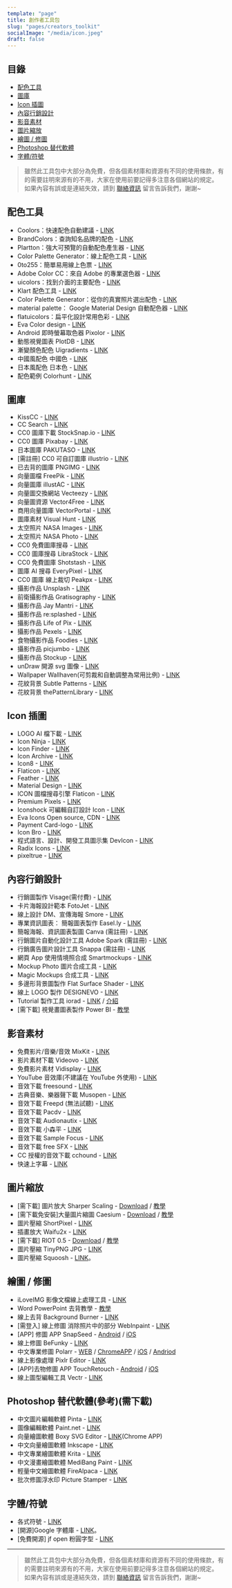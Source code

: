 ```yaml
---
template: "page"
title: 創作者工具包
slug: "pages/creators_toolkit"
socialImage: "/media/icon.jpeg"
draft: false
---
```


## 目錄

- [配色工具](#配色工具)
- [圖庫](#圖庫)
- [Icon 插圖](#icon插圖)
- [內容行銷設計](#內容行銷設計)
- [影音素材](#影音素材)
- [圖片縮放](#圖片縮放)
- [繪圖 / 修圖](#繪圖--修圖)
- [Photoshop 替代軟體](#photoshop替代軟體參考需下載)
- [字體/符號](#字體符號)

> 雖然此工具包中大部分為免費，但各個素材庫和資源有不同的使用條款，有的需要註明來源有的不用，大家在使用前要記得多注意各個網站的規定。\
> 如果內容有誤或是連結失效，請到 [聯絡資訊](/pages/contacts) 留言告訴我們，謝謝~

## 配色工具

- Coolors：快速配色自動建議 - [LINK](https://coolors.co/)
- BrandColors：查詢知名品牌的配色 - [LINK](https://brandcolors.net/)
- Plartton：強大可預覽的自動配色產生器 - [LINK](https://paletton.com/)
- Color Palette Generator：線上配色工具 - [LINK](https://palettegenerator.colorion.co/)
- 0to255：簡單易用線上色票 - [LINK](https://www.0to255.com/)
- Adobe Color CC：來自 Adobe 的專業選色器 - [LINK](https://color.adobe.com/zh/create/color-wheel/)
- uicolors：找到介面的主要配色 - [LINK](https://getuicolors.com/)
- Klart 配色工具 - [LINK](https://klart.co/colors/)
- Color Palette Generator：從你的真實照片選出配色 - [LINK](https://www.degraeve.com/color-palette/index.php)
- material palette： Google Material Design 自動配色器 - [LINK](https://www.materialpalette.com/)
- flatuicolors：扁平化設計常用色彩 - [LINK](https://flatuicolors.com/)
- Eva Color design - [LINK](https://colors.eva.design/)
- Android 即時螢幕取色器 Pixolor - [LINK](https://www.playpcesor.com/2015/10/android-pixolor.html)
- 動態視覺圖表 PlotDB - [LINK](https://plotdb.com/)
- 漸變顏色配色 Uigradients - [LINK](https://uigradients.com/#ServQuick)
- 中國風配色 中國色 - [LINK](https://zhongguose.com/)
- 日本風配色 日本色 - [LINK](https://nipponcolors.com/)
- 配色範例 Colorhunt - [LINK](https://www.colorhunt.co/)

## 圖庫

- KissCC - [LINK](https://www.kisscc0.com/)
- CC Search - [LINK](https://search.creativecommons.org/)
- CC0 圖庫下載 StockSnap.io - [LINK](https://stocksnap.io/)
- CC0 圖庫 Pixabay - [LINK](https://pixabay.com/)
- 日本圖庫 PAKUTASO - [LINK](https://www.pakutaso.com/)
- \[需註冊] CC0 可自訂圖庫 illustrio - [LINK](https://illustrio.com/)
- 已去背的圖庫 PNGIMG - [LINK](https://pngimg.com/)
- 向量圖檔 FreePik - [LINK](https://www.freepik.com/)
- 向量圖庫 illustAC - [LINK](https://en.ac-illust.com/)
- 向量圖交換網站 Vecteezy - [LINK](https://www.vecteezy.com/)
- 向量圖資源 Vector4Free - [LINK](https://vector4free.com/)
- 商用向量圖庫 VectorPortal - [LINK](https://www.vectorportal.com/)
- 圖庫素材 Visual Hunt - [LINK](https://visualhunt.com/)
- 太空照片 NASA Images - [LINK](https://nasaimages.lunaimaging.com/)
- 太空照片 NASA Photo - [LINK](https://images.nasa.gov/#/)
- CC0 免費圖庫搜尋 - [LINK](https://cc0.wfublog.com/)
- CC0 圖庫搜尋 LibraStock - [LINK](https://librestock.com/)
- CC0 免費圖庫 Shotstash - [LINK](https://shotstash.com/)
- 圖庫 AI 搜尋 EveryPixel - [LINK](https://everypixel.com/)
- CC0 圖庫 線上裁切 Peakpx - [LINK](https://www.peakpx.com/)
- 攝影作品 Unsplash - [LINK](https://unsplash.com/)
- 前衛攝影作品 Gratisography - [LINK](https://www.gratisography.com/)
- 攝影作品 Jay Mantri - [LINK](https://jaymantri.com/)
- 攝影作品 re:splashed - [LINK](https://www.resplashed.com/)
- 攝影作品 Life of Pix - [LINK](https://www.lifeofpix.com/)
- 攝影作品 Pexels - [LINK](https://www.pexels.com/)
- 食物攝影作品 Foodies - [LINK](https://foodiesfeed.com/)
- 攝影作品 picjumbo - [LINK](https://picjumbo.com/)
- 攝影作品 Stockup - [LINK](https://www.sitebuilderreport.com/stock-up)
- unDraw 開源 svg 圖像 - [LINK](https://undraw.co/illustrations)
- Wallpaper Wallhaven(可剪裁和自動調整為常用比例) - [LINK](https://alpha.wallhaven.cc/)
- 花紋背景 Subtle Patterns - [LINK](https://subtlepatterns.com/)
- 花紋背景 thePatternLibrary - [LINK](https://thepatternlibrary.com/)

## Icon 插圖

- LOGO AI 檔下載 - [LINK](https://www.logodust.com/)
- Icon Ninja - [LINK](https://www.iconninja.com/)
- Icon Finder - [LINK](https://www.iconfinder.com/)
- Icon Archive - [LINK](https://www.iconarchive.com/)
- Icon8 - [LINK](https://icons8.com/)
- Flaticon - [LINK](https://flaticons.net/)
- Feather - [LINK](https://feathericons.com/)
- Material Design - [LINK](https://design.google.com/icons/)
- ICON 圖檔搜尋引擎 Flaticon - [LINK](https://www.flaticon.com/)
- Premium Pixels - [LINK](https://www.premiumpixels.com/page/1/?s=icon)
- Iconshock 可編輯自訂設計 Icon - [LINK](https://www.iconshock.com/)
- Eva Icons Open source, CDN - [LINK](https://akveo.github.io/eva-icons/#/)
- Payment Card-logo - [LINK](https://card-logo.com/)
- Icon Bro - [LINK](https://www.iconbros.com/)
- 程式語言、設計、開發工具圖示集 DevIcon - [LINK](https://konpa.github.io/devicon/)
- Radix Icons - [LINK](https://icons.modulz.app/)
- pixeltrue - [LINK](https://www.pixeltrue.com/illustrations)

## 內容行銷設計

- 行銷圖製作 Visage(需付費) - [LINK](https://visage.co/)
- 卡片海報設計範本 FotoJet - [LINK](https://www.fotojet.com/)
- 線上設計 DM、宣傳海報 Smore - [LINK](https://www.smore.com/)
- 專業資訊圖表： 簡報圖表製作 Easel.ly - [LINK](https://easel.ly/)
- 簡報海報、資訊圖表製圖 Canva (需註冊) - [LINK](https://www.canva.com/)
- 行銷圖片自動化設計工具 Adobe Spark (需註冊) - [LINK](https://spark.adobe.com/)
- 行銷廣告圖片設計工具 Snappa (需註冊) - [LINK](https://snappa.io/)
- 網頁 App 使用情境照合成 Smartmockups - [LINK](https://smartmockups.com/)
- Mockup Photo 圖片合成工具 - [LINK](https://mockup.photos/)
- Magic Mockups 合成工具 - [LINK](https://magicmockups.com/)
- 多邊形背景圖製作 Flat Surface Shader - [LINK](https://matthew.wagerfield.com/flat-surface-shader/)
- 線上 LOGO 製作 DESIGNEVO - [LINK](https://www.designevo.com/tw/)
- Tutorial 製作工具 iorad - [LINK](https://www.iorad.com/) / [介紹](https://www.playpcesor.com/2017/12/iorad.html)
- \[需下載] 視覺畫圖表製作 Power BI - [教學](https://buzzorange.com/techorange/2017/06/15/excel-power-bi/)

## 影音素材

- 免費影片/音樂/音效 MixKit - [LINK](https://mixkit.co/)
- 影片素材下載 Videovo - [LINK](https://www.videvo.net/)
- 免費影片素材 Vidisplay - [LINK](https://www.vidsplay.com/)
- YouTube 音效庫(不建議在 YouTube 外使用) - [LINK](https://www.youtube.com/audiolibrary)
- 音效下載 freesound - [LINK](https://www.freesound.org/browse/tags/music/)
- 古典音樂、樂器聲下載 Musopen - [LINK](https://musopen.org/)
- 音效下載 Freepd (無法試聽) - [LINK](https://freepd.com/)
- 音效下載 Pacdv - [LINK](https://www.pacdv.com/sounds/index.html)
- 音效下載 Audionautix - [LINK](https://audionautix.com/)
- 音效下載 小森平 - [LINK](https://taira-komori.jpn.org/freesoundtw.html)
- 音效下載 Sample Focus - [LINK](https://samplefocus.com/)
- 音效下載 free SFX - [LINK](https://freesfx.co.uk/)
- CC 授權的音效下載 cchound - [LINK](https://cchound.com/)
- 快速上字幕 - [LINK](https://www.soft4fun.net/software/multimedia/arctime-make-subtile.htm)

## 圖片縮放

- \[需下載] 圖片放大 Sharper Scaling - [Download](http://a-sharper-scaling.com/) / [教學](https://www.playpcesor.com/2016/10/sharper-scaling-photoshop.html)
- \[需下載免安裝]大量圖片縮圖 Caesium - [Download](https://www.fosshub.com/Caesium-Image-Compressor.html) / [教學](https://www.playpcesor.com/2016/02/Caesium-Image-Compressor.html)
- 圖片壓縮 ShortPixel - [LINK](https://shortpixel.com/online-image-compression)
- 插畫放大 Waifu2x - [LINK](http://waifu2x.udp.jp/)
- \[需下載] RIOT 0.5 - [Download](https://luci.criosweb.ro/riot/download/) / [教學](https://www.playpcesor.com/2013/09/riot-05.html)
- 圖片壓縮 TinyPNG JPG - [LINK](https://tinypng.com/)
- 圖片壓縮 Squoosh - [LINK](https://squoosh.app/)。

## 繪圖 / 修圖

- iLoveIMG 影像文檔線上處理工具 - [LINK](https://www.iloveimg.com/zh_tw)
- Word PowerPoint 去背教學 - [教學](https://www.playpcesor.com/2016/06/word-powerpoint-remove-background.html)
- 線上去背 Background Burner - [LINK](https://burner.bonanza.com/)
- \[需登入] 線上修圖 消除照片中的部分 WebInpaint - [LINK](https://www.webinpaint.com/)
- \[APP] 修圖 APP SnapSeed - [Android](https://play.google.com/store/apps/details?id=com.niksoftware.snapseed&hl=zh_TW) / [iOS](https://itunes.apple.com/us/app/snapseed/id439438619?mt=8)
- 線上修圖 BeFunky - [LINK](https://www.befunky.com/)
- 中文專業修圖 Polarr - [WEB](https://v3.polarr.co/) / [ChromeAPP](https://chrome.google.com/webstore/detail/polarr-photo-editor-3/djonnbgfieijldcieafgjcnhmpcfpmgg) / [iOS](https://apps.apple.com/tw/app/polarr-photo-editor/id988173374) / [Andriod](https://play.google.com/store/apps/details?id=photo.editor.polarr)
- 線上影像處理 Pixlr Editor - [LINK](https://pixlr.com/editor/)
- \[APP]去物修圖 APP TouchRetouch - [Android](https://play.google.com/store/apps/details?id=com.advasoft.touchretouch&hl=zh_TW) / [iOS](https://itunes.apple.com/tw/app/touchretouch/id373311252?mt=8)
- 線上圖型編輯工具 Vectr - [LINK](https://vectr.com/)

## Photoshop 替代軟體(參考)(需下載)

- 中文圖片編輯軟體 Pinta - [LINK](https://pinta-project.com/pintaproject/pinta/)
- 圖像編輯軟體 Paint.net - [LINK](https://www.getpaint.net/)
- 向量繪圖軟體 Boxy SVG Editor - [LINK](https://chrome.google.com/webstore/detail/boxy-svg/gaoogdonmngmdlbinmiclicjpbjhgomg)(Chrome APP)
- 中文向量繪圖軟體 Inkscape - [LINK](https://inkscape.org/en/)
- 中文專業繪圖軟體 Krita - [LINK](https://krita.org/en/download/krita-desktop/)
- 中文漫畫繪圖軟體 MediBang Paint - [LINK](https://medibangpaint.com/zh_TW/)
- 輕量中文繪圖軟體 FireAlpaca - [LINK](https://firealpaca.com/tw)
- 批次修圖浮水印 Picture Stamper - [LINK](https://amin-ahmadi.com/picture-stamper/)

## 字體/符號

- 各式符號 - [LINK](https://copychar.cc/)
- \[開源]Google 字體庫 - [LINK](https://fonts.google.com/)。
- \[免費開源] jf open 粉圓字型 - [LINK](https://justfont.com/huninn/)
---

> 雖然此工具包中大部分為免費，但各個素材庫和資源有不同的使用條款，有的需要註明來源有的不用，大家在使用前要記得多注意各個網站的規定。\
> 如果內容有誤或是連結失效，請到 [聯絡資訊](/pages/contacts) 留言告訴我們，謝謝~
